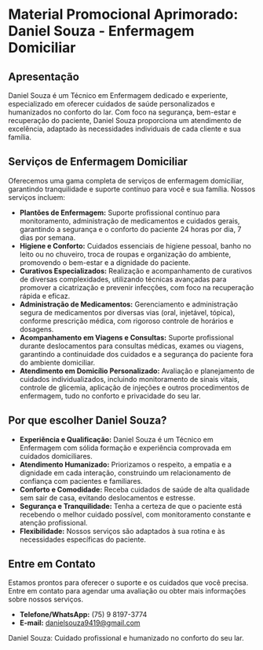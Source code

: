 # Material Promocional Aprimorado: Daniel Souza - Enfermagem Domiciliar

## Apresentação

Daniel Souza é um Técnico em Enfermagem dedicado e experiente, especializado em oferecer cuidados de saúde personalizados e humanizados no conforto do lar. Com foco na segurança, bem-estar e recuperação do paciente, Daniel Souza proporciona um atendimento de excelência, adaptado às necessidades individuais de cada cliente e sua família.

## Serviços de Enfermagem Domiciliar

Oferecemos uma gama completa de serviços de enfermagem domiciliar, garantindo tranquilidade e suporte contínuo para você e sua família. Nossos serviços incluem:

*   **Plantões de Enfermagem:** Suporte profissional contínuo para monitoramento, administração de medicamentos e cuidados gerais, garantindo a segurança e o conforto do paciente 24 horas por dia, 7 dias por semana.
*   **Higiene e Conforto:** Cuidados essenciais de higiene pessoal, banho no leito ou no chuveiro, troca de roupas e organização do ambiente, promovendo o bem-estar e a dignidade do paciente.
*   **Curativos Especializados:** Realização e acompanhamento de curativos de diversas complexidades, utilizando técnicas avançadas para promover a cicatrização e prevenir infecções, com foco na recuperação rápida e eficaz.
*   **Administração de Medicamentos:** Gerenciamento e administração segura de medicamentos por diversas vias (oral, injetável, tópica), conforme prescrição médica, com rigoroso controle de horários e dosagens.
*   **Acompanhamento em Viagens e Consultas:** Suporte profissional durante deslocamentos para consultas médicas, exames ou viagens, garantindo a continuidade dos cuidados e a segurança do paciente fora do ambiente domiciliar.
*   **Atendimento em Domicílio Personalizado:** Avaliação e planejamento de cuidados individualizados, incluindo monitoramento de sinais vitais, controle de glicemia, aplicação de injeções e outros procedimentos de enfermagem, tudo no conforto e privacidade do seu lar.

## Por que escolher Daniel Souza?

*   **Experiência e Qualificação:** Daniel Souza é um Técnico em Enfermagem com sólida formação e experiência comprovada em cuidados domiciliares.
*   **Atendimento Humanizado:** Priorizamos o respeito, a empatia e a dignidade em cada interação, construindo um relacionamento de confiança com pacientes e familiares.
*   **Conforto e Comodidade:** Receba cuidados de saúde de alta qualidade sem sair de casa, evitando deslocamentos e estresse.
*   **Segurança e Tranquilidade:** Tenha a certeza de que o paciente está recebendo o melhor cuidado possível, com monitoramento constante e atenção profissional.
*   **Flexibilidade:** Nossos serviços são adaptados à sua rotina e às necessidades específicas do paciente.

## Entre em Contato

Estamos prontos para oferecer o suporte e os cuidados que você precisa. Entre em contato para agendar uma avaliação ou obter mais informações sobre nossos serviços.

*   **Telefone/WhatsApp:** (75) 9 8197-3774
*   **E-mail:** danielsouza9419@gmail.com

Daniel Souza: Cuidado profissional e humanizado no conforto do seu lar.

